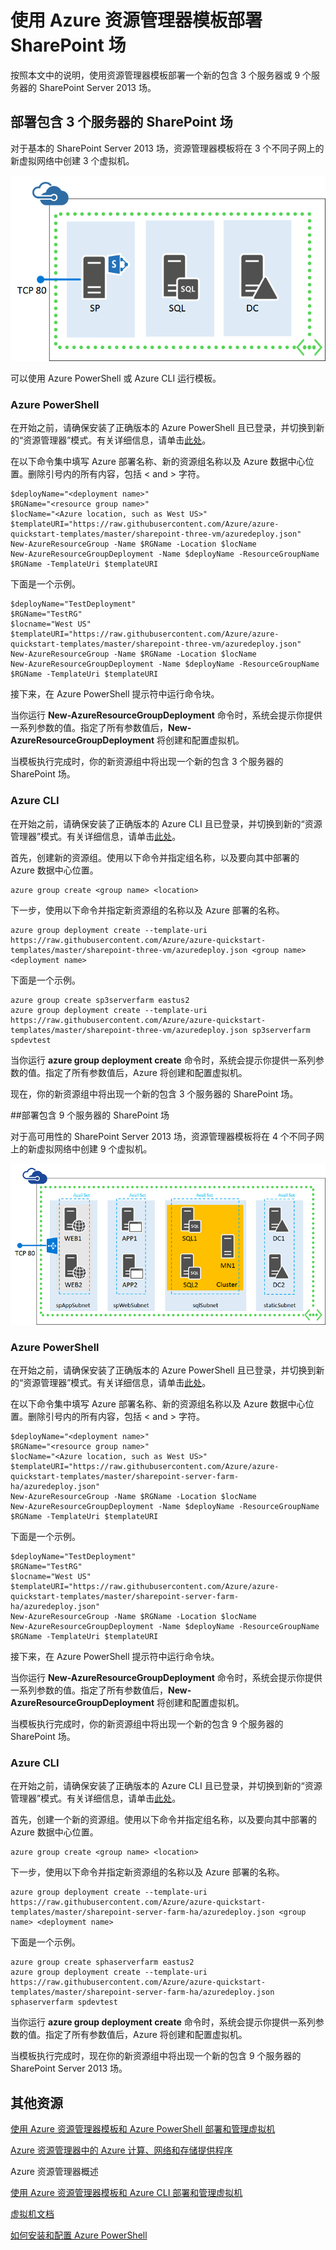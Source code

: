 <properties
	pageTitle="使用 Azure 资源管理器模板部署 SharePoint 场"
	description="使用资源管理器模板和 Azure 预览门户、Azure PowerShell 或 Azure CLI，轻松部署包含 3 个服务器或 9 个服务器的 SharePoint 场。"
	services="virtual-machines"
	documentationCenter=""
	authors="davidmu1"
	manager="timlt"
	editor=""
	tags="azure-resource-manager"/>

<tags 
	ms.service="virtual-machines"
	ms.date="06/29/2015"
	wacn.date="08/29/2015"/>

# 使用 Azure 资源管理器模板部署 SharePoint 场

按照本文中的说明，使用资源管理器模板部署一个新的包含 3 个服务器或 9 个服务器的 SharePoint Server 2013 场。

## 部署包含 3 个服务器的 SharePoint 场

对于基本的 SharePoint Server 2013 场，资源管理器模板将在 3 个不同子网上的新虚拟网络中创建 3 个虚拟机。

![](./media/virtual-machines-workload-template-sharepoint/three-server-sharepoint-farm.png)

可以使用 Azure PowerShell 或 Azure CLI 运行模板。

### Azure PowerShell

在开始之前，请确保安装了正确版本的 Azure PowerShell 且已登录，并切换到新的“资源管理器”模式。有关详细信息，请单击[此处](/documentation/articles/virtual-machines-deploy-rmtemplates-powershell#setting-up-powershell-for-resource-manager-templates)。

在以下命令集中填写 Azure 部署名称、新的资源组名称以及 Azure 数据中心位置。删除引号内的所有内容，包括 < and > 字符。

	$deployName="<deployment name>"
	$RGName="<resource group name>"
	$locName="<Azure location, such as West US>"
	$templateURI="https://raw.githubusercontent.com/Azure/azure-quickstart-templates/master/sharepoint-three-vm/azuredeploy.json"
	New-AzureResourceGroup -Name $RGName -Location $locName
	New-AzureResourceGroupDeployment -Name $deployName -ResourceGroupName $RGName -TemplateUri $templateURI

下面是一个示例。

	$deployName="TestDeployment"
	$RGName="TestRG"
	$locname="West US"
	$templateURI="https://raw.githubusercontent.com/Azure/azure-quickstart-templates/master/sharepoint-three-vm/azuredeploy.json"
	New-AzureResourceGroup -Name $RGName -Location $locName
	New-AzureResourceGroupDeployment -Name $deployName -ResourceGroupName $RGName -TemplateUri $templateURI

接下来，在 Azure PowerShell 提示符中运行命令块。

当你运行 **New-AzureResourceGroupDeployment** 命令时，系统会提示你提供一系列参数的值。指定了所有参数值后，**New-AzureResourceGroupDeployment** 将创建和配置虚拟机。

当模板执行完成时，你的新资源组中将出现一个新的包含 3 个服务器的 SharePoint 场。

### Azure CLI

在开始之前，请确保安装了正确版本的 Azure CLI 且已登录，并切换到新的“资源管理器”模式。有关详细信息，请单击[此处](/documentation/articles/virtual-machines-deploy-rmtemplates-azure-cli#getting-ready)。

首先，创建新的资源组。使用以下命令并指定组名称，以及要向其中部署的 Azure 数据中心位置。

	azure group create <group name> <location>

下一步，使用以下命令并指定新资源组的名称以及 Azure 部署的名称。

	azure group deployment create --template-uri https://raw.githubusercontent.com/Azure/azure-quickstart-templates/master/sharepoint-three-vm/azuredeploy.json <group name> <deployment name>

下面是一个示例。

	azure group create sp3serverfarm eastus2
	azure group deployment create --template-uri https://raw.githubusercontent.com/Azure/azure-quickstart-templates/master/sharepoint-three-vm/azuredeploy.json sp3serverfarm spdevtest

当你运行 **azure group deployment create** 命令时，系统会提示你提供一系列参数的值。指定了所有参数值后，Azure 将创建和配置虚拟机。

现在，你的新资源组中将出现一个新的包含 3 个服务器的 SharePoint 场。

##部署包含 9 个服务器的 SharePoint 场

对于高可用性的 SharePoint Server 2013 场，资源管理器模板将在 4 个不同子网上的新虚拟网络中创建 9 个虚拟机。

![](./media/virtual-machines-workload-template-sharepoint/nine-server-sharepoint-farm.png)

### Azure PowerShell

在开始之前，请确保安装了正确版本的 Azure PowerShell 且已登录，并切换到新的“资源管理器”模式。有关详细信息，请单击[此处](/documentation/articles/virtual-machines-deploy-rmtemplates-powershell#setting-up-powershell-for-resource-manager-templates)。

在以下命令集中填写 Azure 部署名称、新的资源组名称以及 Azure 数据中心位置。删除引号内的所有内容，包括 < and > 字符。

	$deployName="<deployment name>"
	$RGName="<resource group name>"
	$locName="<Azure location, such as West US>"
	$templateURI="https://raw.githubusercontent.com/Azure/azure-quickstart-templates/master/sharepoint-server-farm-ha/azuredeploy.json"
	New-AzureResourceGroup -Name $RGName -Location $locName
	New-AzureResourceGroupDeployment -Name $deployName -ResourceGroupName $RGName -TemplateUri $templateURI

下面是一个示例。

	$deployName="TestDeployment"
	$RGName="TestRG"
	$locname="West US"
	$templateURI="https://raw.githubusercontent.com/Azure/azure-quickstart-templates/master/sharepoint-server-farm-ha/azuredeploy.json"
	New-AzureResourceGroup -Name $RGName -Location $locName
	New-AzureResourceGroupDeployment -Name $deployName -ResourceGroupName $RGName -TemplateUri $templateURI

接下来，在 Azure PowerShell 提示符中运行命令块。

当你运行 **New-AzureResourceGroupDeployment** 命令时，系统会提示你提供一系列参数的值。指定了所有参数值后，**New-AzureResourceGroupDeployment** 将创建和配置虚拟机。

当模板执行完成时，你的新资源组中将出现一个新的包含 9 个服务器的 SharePoint 场。

### Azure CLI

在开始之前，请确保安装了正确版本的 Azure CLI 且已登录，并切换到新的“资源管理器”模式。有关详细信息，请单击[此处](/documentation/articles/virtual-machines-deploy-rmtemplates-azure-cli#getting-ready)。

首先，创建一个新的资源组。使用以下命令并指定组名称，以及要向其中部署的 Azure 数据中心位置。

	azure group create <group name> <location>

下一步，使用以下命令并指定新资源组的名称以及 Azure 部署的名称。

	azure group deployment create --template-uri https://raw.githubusercontent.com/Azure/azure-quickstart-templates/master/sharepoint-server-farm-ha/azuredeploy.json <group name> <deployment name>

下面是一个示例。

	azure group create sphaserverfarm eastus2
	azure group deployment create --template-uri https://raw.githubusercontent.com/Azure/azure-quickstart-templates/master/sharepoint-server-farm-ha/azuredeploy.json sphaserverfarm spdevtest

当你运行 **azure group deployment create** 命令时，系统会提示你提供一系列参数的值。指定了所有参数值后，Azure 将创建和配置虚拟机。

当模板执行完成时，现在你的新资源组中将出现一个新的包含 9 个服务器的 SharePoint Server 2013 场。


## 其他资源

[使用 Azure 资源管理器模板和 Azure PowerShell 部署和管理虚拟机](/documentation/articles/virtual-machines-deploy-rmtemplates-powershell)

[Azure 资源管理器中的 Azure 计算、网络和存储提供程序](/documentation/articles/virtual-machines-azurerm-versus-azuresm)

<!--[-->Azure 资源管理器概述<!--](/documentation/articles/resource-group-overview)-->

[使用 Azure 资源管理器模板和 Azure CLI 部署和管理虚拟机](/documentation/articles/virtual-machines-deploy-rmtemplates-azure-cli)

[虚拟机文档](http://www.windowsazure.cn/documentation/services/virtual-machines/)

[如何安装和配置 Azure PowerShell](/documentation/articles/install-configure-powershell)

<!---HONumber=67-->